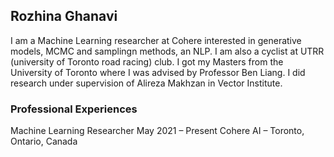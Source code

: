 ## Rozhina Ghanavi

I am a Machine Learning researcher at Cohere interested in generative models, MCMC and samplingn methods, an NLP. I am also a cyclist at UTRR (university of Toronto road racing) club. I got my Masters from the University of Toronto where I was advised by Professor Ben Liang. I did research under supervision of Alireza Makhzan in Vector Institute.

### Professional Experiences

Machine Learning Researcher            May 2021 – Present
Cohere AI – Toronto, Ontario, Canada



